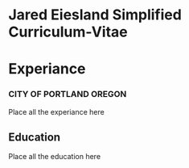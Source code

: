 # Jared Eiesland Simplified Curriculum-Vitae
<html>
  <Body>
    <h1>Experiance</h1>
    <h3>CITY OF PORTLAND OREGON</h3>
    <p>Place all the experiance here</p>
    
    
   <h2>Education</h2>
    <p>Place all the education here</p>
    </body>
  </html>
